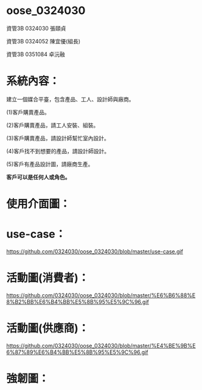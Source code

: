 # oose_0324030
資管3B 0324030 張頤貞

資管3B 0324052 陳宜優(組長)

資管3B 0351084 卓沅融

# 系統內容：

建立一個媒合平臺，包含產品、工人、設計師與廠商。

(1)客戶購賣產品。

(2)客戶購賣產品，請工人安裝、組裝。

(3)客戶購賣產品，請設計師幫忙室內設計。

(4)客戶找不到想要的產品，請設計師設計。

(5)客戶有產品設計圖，請廠商生產。

**客戶可以是任何人或角色。**

# 使用介面圖：

# use-case：
https://github.com/0324030/oose_0324030/blob/master/use-case.gif

# 活動圖(消費者)：
https://github.com/0324030/oose_0324030/blob/master/%E6%B6%88%E8%B2%BB%E6%B4%BB%E5%8B%95%E5%9C%96.gif

# 活動圖(供應商)：
https://github.com/0324030/oose_0324030/blob/master/%E4%BE%9B%E6%87%89%E6%B4%BB%E5%8B%95%E5%9C%96.gif

# 強韌圖：
